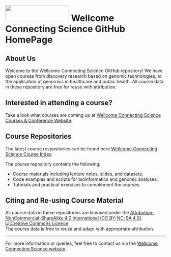 # <img src="https://coursesandconferences.wellcomeconnectingscience.org/wp-content/themes/wcc_courses_and_conferences/dist/assets/svg/logo.svg" width="200" height="50"> Wellcome Connecting Science GitHub HomePage                      

## About Us

Welcome to the Wellcome Connecting Science GitHub repository! We have open courses from discovery research based on genomic technologies, to the application of genomics in healthcare and public health. All course data in these repository are free for reuse with attribution.

## Interested in attending a course?

Take a look what courses are coming up at [Wellcome Connecting Science Courses & Conference Website](https://coursesandconferences.wellcomeconnectingscience.org/our-events/).

## Course Repositories

The latest course respositories can be found here [Wellcome Connecting Science Course Index](https://github.com/WCSCourses/index/blob/main/README.md).

The course repository contains the following:
- Course materials including lecture notes, slides, and datasets.
- Code examples and scripts for bioinformatics and genomic analyses.
- Tutorials and practical exercises to complement the courses.

## Citing and Re-using Course Material 

All course data in these repositories are licensed under the <a rel="license" href="https://creativecommons.org/licenses/by-nc-sa/4.0/">Attribution-NonCommercial-ShareAlike 4.0 International (CC BY-NC-SA 4.0)</a>. <a rel="license" href="http://creativecommons.org/licenses/by/4.0/"><img alt="Creative Commons Licence" style="border-width:0" src="https://i.creativecommons.org/l/by-nc-sa/4.0/88x31.png" /></a><br /> 
The course data is free to reuse and adapt with appropriate attribution.

---

For more information or queries, feel free to contact us via the [Wellcome Connecting Science website](https://coursesandconferences.wellcomeconnectingscience.org).
